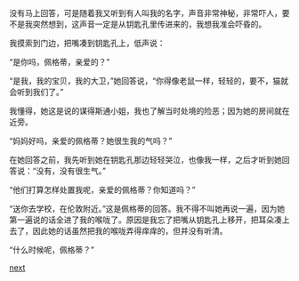 
没有马上回答，可是随着我又听到有人叫我的名字，声音非常神秘，非常吓人，要不是我突然想到，这声音一定是从钥匙孔里传进来的，我想我准会吓昏的。

我摸索到门边，把嘴凑到钥匙孔上，低声说：

“是你吗，佩格蒂，亲爱的？”

“是我，我的宝贝，我的大卫，”她回答说，“你得像老鼠一样，轻轻的，要不，猫就会听到我们了。”

我懂得，她这是说的谋得斯通小姐，我也了解当时处境的险恶；因为她的房间就在近旁。

“妈妈好吗，亲爱的佩格蒂？她很生我的气吗？”

在她回答之前，我先听到她在钥匙孔那边轻轻哭泣，也像我一样，之后才听到她回答说：“没有，没有很生气。”

“他们打算怎样处置我呢，亲爱的佩格蒂？你知道吗？”

“送你去学校，在伦敦附近。”这是佩格蒂的回答。我不得不叫她再说一遍，因为她第一遍说的话全进了我的喉咙了。原因是我忘了把嘴从钥匙孔上移开，把耳朵凑上去了，因此她的话虽然把我的喉咙弄得痒痒的，但并没有听清。

“什么时候呢，佩格蒂？”

[next](page65)